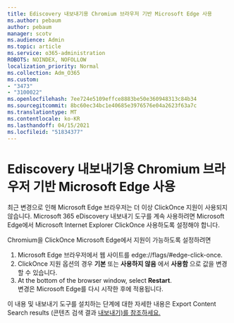 ```yaml
---
title: Ediscovery 내보내기용 Chromium 브라우저 기반 Microsoft Edge 사용
ms.author: pebaum
author: pebaum
manager: scotv
ms.audience: Admin
ms.topic: article
ms.service: o365-administration
ROBOTS: NOINDEX, NOFOLLOW
localization_priority: Normal
ms.collection: Adm_O365
ms.custom:
- "3473"
- "3100022"
ms.openlocfilehash: 7ee724e5109effce8883be50e360948313c84b34
ms.sourcegitcommit: 8bc60ec34bc1e40685e3976576e04a2623f63a7c
ms.translationtype: MT
ms.contentlocale: ko-KR
ms.lasthandoff: 04/15/2021
ms.locfileid: "51834377"
---
```

# <a name="using-microsoft-edge-based-on-chromium-browsers-for-ediscovery-export"></a>Ediscovery 내보내기용 Chromium 브라우저 기반 Microsoft Edge 사용

최근 변경으로 인해 Microsoft Edge 브라우저는 더 이상 ClickOnce 지원이 사용되지 않습니다. Microsoft 365 eDiscovery 내보내기 도구를 계속 사용하려면 Microsoft Edge에서 Microsoft Internet Explorer ClickOnce 사용하도록 설정해야 합니다. 

Chromium을 ClickOnce Microsoft Edge에서 지원이 가능하도록 설정하려면 
1. Microsoft Edge 브라우저에서 웹 사이트를 edge://flags/#edge-click-once.
2. ClickOnce 지원 옵션의 경우 **기본** 또는 **사용하지 않음** 에서 **사용함** 으로 값을 변경할 수 있습니다. 
3. At the bottom of the browser window, select **Restart**. <br>
 변경은 Microsoft Edge를 다시 시작한 후에 적용됩니다. 

이 내용 및 내보내기 도구를 설치하는 단계에 대한 자세한 내용은 Export Content Search results (콘텐츠 검색 결과 [내보내기)를 참조하세요.](https://docs.microsoft.com/microsoft-365/compliance/export-search-results)